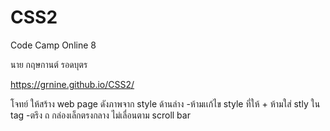 # CSS2

Code Camp Online 8

นาย กฤษกานต์ รอดบุตร 

https://grnine.github.io/CSS2/

โจทย์
ให้สร้าง web page ดังภาพจาก style ด้านล่าง
    -ห้ามเเก้ไข style ที่ให้ + ห้ามใส่ stly ใน tag 
    -ตรึง ถ กล่องเล็กตรงกลาง ไม่เลื่อนตาม scroll bar
